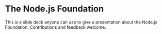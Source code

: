 The Node.js Foundation
=======

This is a slide deck anyone can use to give a presentation about the Node.js Foundation. Contributions and feedback welcome.
